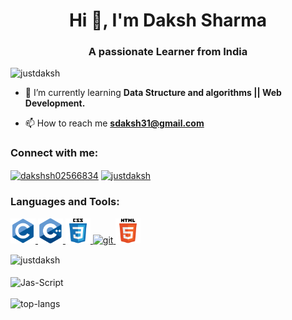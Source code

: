 

<h1 align="center">Hi 👋, I'm Daksh Sharma</h1>
<h3 align="center">A passionate Learner from India</h3>

<p align="left"> <img src="https://komarev.com/ghpvc/?username=justdaksh&label=Profile%20views&color=0e75b6&style=flat" alt="justdaksh" /> </p>

- 🌱 I’m currently learning **Data Structure and algorithms || Web Development.**

- 📫 How to reach me **sdaksh31@gmail.com**

<!-- - ⚡ Fun fact **Jo bolta h vahi hota h!** -->

<h3 align="left">Connect with me:</h3>
<p align="left">
<a href="https://twitter.com/brewdaksh" target="blank"><img align="center" src="https://raw.githubusercontent.com/rahuldkjain/github-profile-readme-generator/master/src/images/icons/Social/twitter.svg" alt="dakshsh02566834" height="30" width="40" /></a>
<a href="https://instagram.com/justdaksh" target="blank"><img align="center" src="https://raw.githubusercontent.com/rahuldkjain/github-profile-readme-generator/master/src/images/icons/Social/instagram.svg" alt="justdaksh" height="30" width="40" /></a>
</p>

<h3 align="left">Languages and Tools:</h3>
<p align="left"> <a href="https://www.cprogramming.com/" target="_blank"> <img src="https://raw.githubusercontent.com/devicons/devicon/master/icons/c/c-original.svg" alt="c" width="40" height="40"/> </a> <a href="https://www.w3schools.com/cpp/" target="_blank"> <img src="https://raw.githubusercontent.com/devicons/devicon/master/icons/cplusplus/cplusplus-original.svg" alt="cplusplus" width="40" height="40"/> </a> <a href="https://www.w3schools.com/css/" target="_blank"> <img src="https://raw.githubusercontent.com/devicons/devicon/master/icons/css3/css3-original-wordmark.svg" alt="css3" width="40" height="40"/> </a> <a href="https://git-scm.com/" target="_blank"> <img src="https://www.vectorlogo.zone/logos/git-scm/git-scm-icon.svg" alt="git" width="40" height="40"/> </a> <a href="https://www.w3.org/html/" target="_blank"> <img src="https://raw.githubusercontent.com/devicons/devicon/master/icons/html5/html5-original-wordmark.svg" alt="html5" width="40" height="40"/> </a> </p>



<p><img align="center" src="https://github-readme-stats.vercel.app/api?username=justdaksh&theme=dark&show_icons=true" alt="justdaksh" />
  <br />
  <br />
 <img align="center" src="https://github-readme-streak-stats.herokuapp.com/?user=justdaksh&count_private=true&theme=dark" alt="Jas-Script" />
 <br/>
 <br/>
 <img src="https://github-readme-stats.vercel.app/api/top-langs/?username=justdaksh&layout=compact&theme=dark" alt="top-langs" />
</p>

<!-- <p><img align="center" src="https://github-readme-streak-stats.herokuapp.com/?user=justdaksh&" alt="justdaksh" /></p> -->


